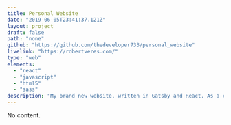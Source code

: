 ```yaml
---
title: Personal Website
date: "2019-06-05T23:41:37.121Z"
layout: project
draft: false
path: "none"
github: "https://github.com/thedeveloper733/personal_website"
livelink: "https://robertveres.com/"
type: "web"
elements:
  - "react"
  - "javascript"
  - "html5"
  - "sass"
description: "My brand new website, written in Gatsby and React. As a complete overhaul, this website offers much more info about what I'm up to, as well as the projects I'm involved in. Additionally, there's now space for posts about my thoughts on various subjects in addition to updates on my projects."
---
```


No content.